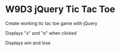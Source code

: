 # W9D3 jQuery Tic Tac Toe

Create working tic tac toe game with jQuery

Displays "x" and "o" when clicked

Displays win and lose